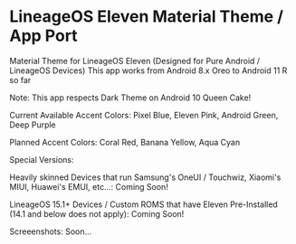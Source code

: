 # LineageOS Eleven Material Theme / App Port
 Material Theme for LineageOS Eleven (Designed for Pure Android / LineageOS Devices)
 This app works from Android 8.x Oreo to Android 11 R so far
 
 Note: This app respects Dark Theme on Android 10 Queen Cake!
 
 Current Available Accent Colors: Pixel Blue, Eleven Pink, Android Green, Deep Purple
 
 Planned Accent Colors: Coral Red, Banana Yellow, Aqua Cyan

 Special Versions:
 
 Heavily skinned Devices that run Samsung's OneUI / Touchwiz, Xiaomi's MIUI, Huawei's EMUI, etc...: Coming Soon!
 
 LineageOS 15.1+ Devices / Custom ROMS that have Eleven Pre-Installed (14.1 and below does not apply): Coming Soon!

 Screeenshots: Soon...
